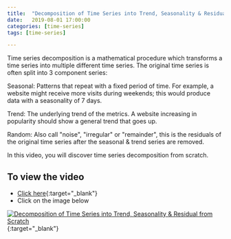 ```yaml
---
title:  "Decomposition of Time Series into Trend, Seasonality & Residual from Scratch"
date:   2019-08-01 17:00:00
categories: [time-series]
tags: [time-series]

---
```


Time series decomposition is a mathematical procedure which transforms a time series into multiple different time series. The original time series is often split into 3 component series:

Seasonal: Patterns that repeat with a fixed period of time. For example, a website might receive more visits during weekends; this would produce data with a seasonality of 7 days.

Trend: The underlying trend of the metrics. A website increasing in popularity should show a general trend that goes up.

Random: Also call "noise", "irregular" or "remainder", this is the residuals of the original time series after the seasonal & trend series are removed.

In this video, you will discover time series decomposition from scratch.

## To view the video
* [Click here](https://youtu.be/6iVJPG9RQXQ){:target="_blank"}
* Click on the image below

[![Decomposition of Time Series into Trend, Seasonality & Residual from Scratch](http://img.youtube.com/vi/6iVJPG9RQXQ/0.jpg)](http://www.youtube.com/watch?v=6iVJPG9RQXQ){:target="_blank"}